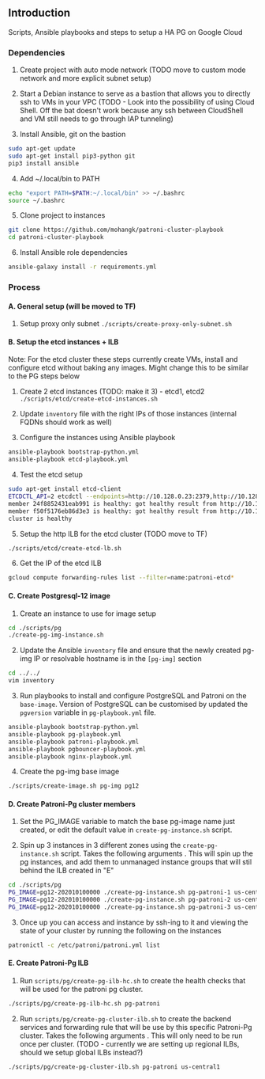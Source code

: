 ## Introduction

Scripts, Ansible playbooks and steps to setup a HA PG on Google Cloud


### Dependencies
1. Create project with auto mode network (TODO move to custom mode network and more explicit subnet setup)

2. Start a Debian instance to serve as a bastion that allows you to directly ssh to VMs in your VPC (TODO - Look into the possibility of using Cloud Shell. Off the bat doesn't work because any ssh between CloudShell and VM still needs to go through IAP tunneling)

3. Install Ansible, git on the bastion 

```bash
sudo apt-get update
sudo apt-get install pip3-python git
pip3 install ansible
```

4. Add  ~/.local/bin to PATH 

```bash
echo "export PATH=$PATH:~/.local/bin" >> ~/.bashrc
source ~/.bashrc
```

5. Clone project to instances

```bash
git clone https://github.com/mohangk/patroni-cluster-playbook
cd patroni-cluster-playbook
```

6. Install Ansible role dependencies

```bash
ansible-galaxy install -r requirements.yml
```


### Process

#### A. General setup (will be moved to TF)

1. Setup proxy only subnet 
`./scripts/create-proxy-only-subnet.sh`

#### B. Setup the etcd instances + ILB

Note: For the etcd cluster these steps currently create VMs, install and configure etcd without baking any images. Might change this to be similar to the PG steps below

1. Create 2 etcd instances (TODO: make it 3) - etcd1, etcd2
`./scripts/etcd/create-etcd-instances.sh`

2. Update `inventory` file with the right IPs of those instances (internal FQDNs should work as well)

3. Configure the instances using Ansible playbook

```bash
ansible-playbook bootstrap-python.yml
ansible-playbook etcd-playbook.yml
```
4. Test the etcd setup
```bash
sudo apt-get install etcd-client
ETCDCTL_API=2 etcdctl --endpoints=http://10.128.0.23:2379,http://10.128.0.24:2379 cluster-health
member 24f8852431eab991 is healthy: got healthy result from http://10.128.0.24:2379
member f50f5176eb86d3e3 is healthy: got healthy result from http://10.128.0.23:2379
cluster is healthy
```
5. Setup the http ILB for the etcd cluster (TODO move to TF)
```bash
./scripts/etcd/create-etcd-lb.sh
```

6. Get the IP of the etcd ILB
```bash 
gcloud compute forwarding-rules list --filter=name:patroni-etcd*
```

#### C. Create Postgresql-12 image

1. Create an instance to use for image setup
```bash
cd ./scripts/pg
./create-pg-img-instance.sh
```
2. Update the Ansible `inventory` file and ensure that the newly created pg-img IP or resolvable hostname is in the `[pg-img]` section
```bash
cd ../../
vim inventory
```
3. Run playbooks to install and configure PostgreSQL and Patroni on the `base-image`. Version of PostgreSQL can be customised by updated the `pgversion` variable in `pg-playbook.yml` file.
```bash
ansible-playbook bootstrap-python.yml
ansible-playbook pg-playbook.yml
ansible-playbook patroni-playbook.yml
ansible-playbook pgbouncer-playbook.yml
ansible-playbook nginx-playbook.yml
```
4. Create the pg-img base image
```bash
./scripts/create-image.sh pg-img pg12
```
#### D. Create Patroni-Pg cluster members
1. Set the PG_IMAGE variable to match the base pg-image name just created, or edit the default value in `create-pg-instance.sh` script.

2. Spin up 3 instances in 3 different zones using the `create-pg-instance.sh` script. Takes the following arguments <hostname> <region> <cluster-name> <etcd-ilb-fqdn>. This will spin up the pg instances, and add them to unmanaged instance groups that will stil behind the ILB created in "E"
```bash
cd ./scripts/pg
PG_IMAGE=pg12-202010100000 ./create-pg-instance.sh pg-patroni-1 us-central1-a pg-patroni 10.128.0.25:80
PG_IMAGE=pg12-202010100000 ./create-pg-instance.sh pg-patroni-2 us-central1-b pg-patroni 10.128.0.25:80
PG_IMAGE=pg12-202010100000 ./create-pg-instance.sh pg-patroni-3 us-central1-c pg-patroni 10.128.0.25:80
```

3. Once up you can access and instance by ssh-ing to it and viewing the state of your cluster by running the following on the instances
```bash
patronictl -c /etc/patroni/patroni.yml list
```
#### E. Create  Patroni-Pg ILB 

1. Run `scripts/pg/create-pg-ilb-hc.sh` to create the health checks that will be used for the patroni pg cluster. 
```bash
./scripts/pg/create-pg-ilb-hc.sh pg-patroni
```

2. Run `scripts/pg/create-pg-cluster-ilb.sh` to create the backend services and forwarding rule that will be use by this specific Patroni-Pg cluster. Takes the following arguments <cluster-name> <region>. This will only need to be run once per cluster. (TODO - currently we are setting up regional ILBs, should we setup global ILBs instead?)

```bash
./scripts/pg/create-pg-cluster-ilb.sh pg-patroni us-central1
```
